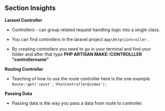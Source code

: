 ## Section Insights

**Laravel Controller**

- Controllers - can group related request handling logic into a single class.
 
- You can find controllers in the laravel project `App\Http\Controller` .

- By creating controllers you need to go in your terminal and find your folder and after that type **PHP ARTISAN MAKE::CONTROLLLER "controllername"**

**Routing Controller**

- Teaching of how to use the route controller here is the one example `Route::get('/post','PostController@index');`

**Passing Data**

- Passing data is the way you pass a data from route to controller.